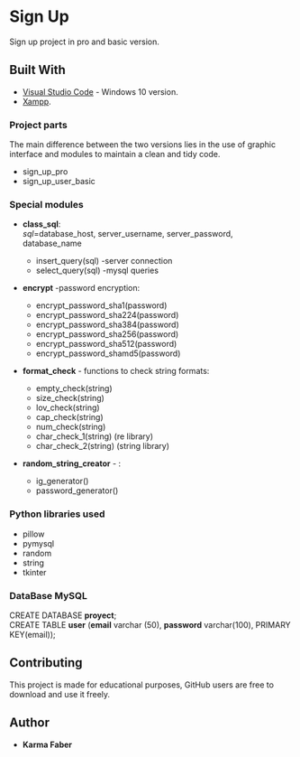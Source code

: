 # Sign Up 

Sign up project in pro and basic version.

## Built With

* [Visual Studio Code](https://code.visualstudio.com/) - Windows 10 version.  
* [Xampp](https://www.apachefriends.org/es/index.html). 

### Project parts
The main difference between the two versions lies in the use of graphic interface and modules to maintain a clean and tidy code.
* sign_up_pro
* sign_up_user_basic

### Special modules
* <b>class_sql</b>:
<br/><i>sql</i>=database_host, server_username, server_password, database_name
     - insert_query(sql) -server connection
     - select_query(sql) -mysql queries

* <b>encrypt</b> -password encryption:
     - encrypt_password_sha1(password)
     - encrypt_password_sha224(password)
     - encrypt_password_sha384(password)
     - encrypt_password_sha256(password)
     - encrypt_password_sha512(password)
     - encrypt_password_shamd5(password)
     

* <b>format_check</b> - functions to check string formats:
     - empty_check(string)
     - size_check(string)
     - lov_check(string)
     - cap_check(string)
     - num_check(string)
     - char_check_1(string) (re library)
     - char_check_2(string) (string library)
* <b>random_string_creator</b> -   :
     - ig_generator()
     - password_generator()

### Python libraries used
* pillow
* pymysql
* random
* string
* tkinter

### DataBase MySQL
CREATE DATABASE <b>proyect</b>;
<br/>CREATE TABLE <b>user</b> (<b>email</b> varchar (50), <b>password</b> varchar(100), PRIMARY KEY(email));

## Contributing

This project is made for educational purposes, GitHub users are free to download and use it freely.

## Author

* **Karma Faber** 

